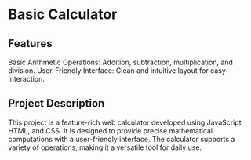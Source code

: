 # Basic Calculator
## Features
Basic Arithmetic Operations: Addition, subtraction, multiplication, and division.
User-Friendly Interface: Clean and intuitive layout for easy interaction.
## Project Description
This project is a feature-rich web calculator developed using JavaScript, HTML, and CSS. It is designed to provide precise mathematical computations with a user-friendly interface. The calculator supports a variety of operations, making it a versatile tool for daily use.

